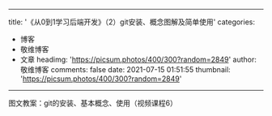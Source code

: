 
---
title: '《从0到1学习后端开发》（2）git安装、概念图解及简单使用'
categories: 
 - 博客
 - 敬维博客
 - 文章
headimg: 'https://picsum.photos/400/300?random=2849'
author: 敬维博客
comments: false
date: 2021-07-15 01:51:55
thumbnail: 'https://picsum.photos/400/300?random=2849'
---

<div>   
图文教案：git的安装、基本概念、使用（视频课程6）  
</div>
            